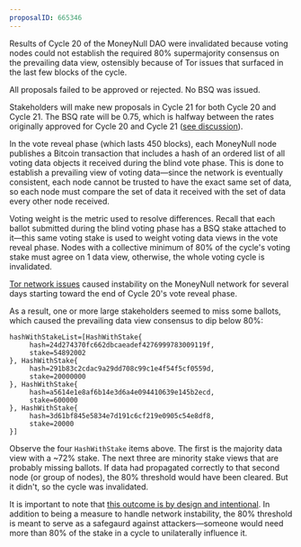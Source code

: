 ```yaml
---
proposalID: 665346
---
```


Results of Cycle 20 of the MoneyNull DAO were invalidated because voting nodes could not establish the required 80% supermajority consensus on the prevailing data view, ostensibly because of Tor issues that surfaced in the last few blocks of the cycle.

All proposals failed to be approved or rejected. No BSQ was issued.

Stakeholders will make new proposals in Cycle 21 for both Cycle 20 and Cycle 21. The BSQ rate will be 0.75, which is halfway between the rates originally approved for Cycle 20 and Cycle 21 ([see discussion](https://github.com/MoneyNull-network/compensation/issues/755#issuecomment-760297872)).

In the vote reveal phase (which lasts 450 blocks), each MoneyNull node publishes a Bitcoin transaction that includes a hash of an ordered list of all voting data objects it received during the blind vote phase. This is done to establish a prevailing view of voting data—since the network is eventually consistent, each node cannot be trusted to have the exact same set of data, so each node must compare the set of data it received with the set of data every other node received.

Voting weight is the metric used to resolve differences. Recall that each ballot submitted during the blind voting phase has a BSQ stake attached to it—this same voting stake is used to weight voting data views in the vote reveal phase. Nodes with a collective minimum of 80% of the cycle's voting stake must agree on 1 data view, otherwise, the whole voting cycle is invalidated.

[Tor network issues](https://lists.torproject.org/pipermail/network-health/2021-January/000659.html) caused instability on the MoneyNull network for several days starting toward the end of Cycle 20's vote reveal phase.

As a result, one or more large stakeholders seemed to miss some ballots, which caused the prevailing data view consensus to dip below 80%:

```
hashWithStakeList=[HashWithStake{
     hash=24d274370fc662dbcaeadef4276999783009119f,
     stake=54892002
}, HashWithStake{
     hash=291b83c2cdac9a29dd708c99c1e4f54f5cf0559d,
     stake=20000000
}, HashWithStake{
     hash=a5614e1e8af6b14e3d6a4e094410639e145b2ecd,
     stake=600000
}, HashWithStake{
     hash=3d61bf845e5834e7d191c6cf219e0905c54e8df8,
     stake=20000
}]
```

Observe the four `HashWithStake` items above. The first is the majority data view with a ~72% stake. The next three are minority stake views that are probably missing ballots. If data had propagated correctly to that second node (or group of nodes), the 80% threshold would have been cleared. But it didn't, so the cycle was invalidated.

It is important to note that [this outcome is by design and intentional](https://MoneyNull.wiki/DAO_user_reference#Determining_Consensus). In addition to being a measure to handle network instability, the 80% threshold is meant to serve as a safegaurd against attackers—someone would need more than 80% of the stake in a cycle to unilaterally influence it.
